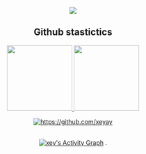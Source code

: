 
<p align="center">
  <a href="https://github.com/xeyay">
    <img src="https://discord.c99.nl/widget/theme-4/369958674527158293.png"/>
     </a>
  </div>
  
<h2 align="center">Github stastictics</h2>

<div align="center">
  <a href="https://github.com/xeyay">
    <img height="150em" src="https://github-readme-stats.vercel.app/api?username=xeyay&count_private=true&include_all_commits=true&show_icons=true&theme=dark&hide_border=false&show_owner=true"/>
    <img height="150em" src="https://github-readme-stats.vercel.app/api/top-langs/?username=xeyay&theme=dark&hide_border=false&&layout=compact"/>
  </a>
  <p align="center">
    <a href="https://github.com/xeyay"">
        <img title="SarnaxLii stats" alt="https://github.com/xeyay"" src="https://github-readme-streak-stats.herokuapp.com/?user=xeyay&theme=dark&hide_border=true&stroke=f53b3b"/>
</p><br>
<a href="https://github.com/xeyay""> <img alt="xey's Activity Graph" src="https://activity-graph.herokuapp.com/graph?username=xeyay&bg_color=0D1117&color=eca15b&line=eca15b&point=FFFFFF&hide_border=true" /></a>
. 
